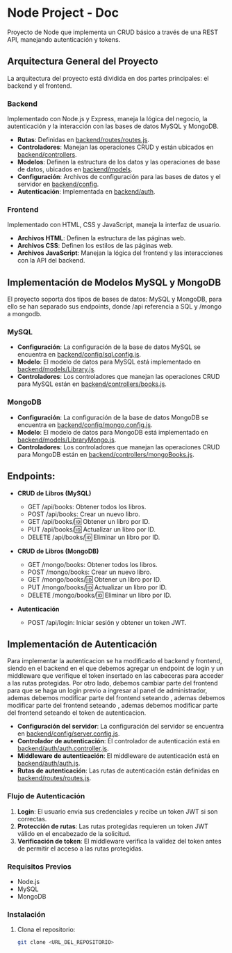# Node Project - Doc

Proyecto de Node que implementa un CRUD básico a través de una REST API, manejando autenticación y tokens.

## Arquitectura General del Proyecto

La arquitectura del proyecto está dividida en dos partes principales: el backend y el frontend.

### Backend

Implementado con Node.js y Express, maneja la lógica del negocio, la autenticación y la interacción con las bases de datos MySQL y MongoDB.

- **Rutas**: Definidas en [backend/routes/routes.js](backend/routes/routes.js).
- **Controladores**: Manejan las operaciones CRUD y están ubicados en [backend/controllers](backend/controllers).
- **Modelos**: Definen la estructura de los datos y las operaciones de base de datos, ubicados en [backend/models](backend/models).
- **Configuración**: Archivos de configuración para las bases de datos y el servidor en [backend/config](backend/config).
- **Autenticación**: Implementada en [backend/auth](backend/auth).

### Frontend

Implementado con HTML, CSS y JavaScript, maneja la interfaz de usuario.

- **Archivos HTML**: Definen la estructura de las páginas web.
- **Archivos CSS**: Definen los estilos de las páginas web.
- **Archivos JavaScript**: Manejan la lógica del frontend y las interacciones con la API del backend.

## Implementación de Modelos MySQL y MongoDB

El proyecto soporta dos tipos de bases de datos: MySQL y MongoDB, para ello se han separado sus endpoints, donde /api referencia a SQL y /mongo a mongodb.

### MySQL

- **Configuración**: La configuración de la base de datos MySQL se encuentra en [backend/config/sql.config.js](backend/config/sql.config.js).
- **Modelo**: El modelo de datos para MySQL está implementado en [backend/models/Library.js](backend/models/Library.js).
- **Controladores**: Los controladores que manejan las operaciones CRUD para MySQL están en [backend/controllers/books.js](backend/controllers/books.js).

### MongoDB

- **Configuración**: La configuración de la base de datos MongoDB se encuentra en [backend/config/mongo.config.js](backend/config/mongo.config.js).
- **Modelo**: El modelo de datos para MongoDB está implementado en [backend/models/LibraryMongo.js](backend/models/LibraryMongo.js).
- **Controladores**: Los controladores que manejan las operaciones CRUD para MongoDB están en [backend/controllers/mongoBooks.js](backend/controllers/mongoBooks.js).

## Endpoints:

- **CRUD de Libros (MySQL)**
    - GET /api/books: Obtener todos los libros.
    - POST /api/books: Crear un nuevo libro.
    - GET /api/books/:id: Obtener un libro por ID.
    - PUT /api/books/:id: Actualizar un libro por ID.
    - DELETE /api/books/:id: Eliminar un libro por ID.
- **CRUD de Libros (MongoDB)**
    - GET /mongo/books: Obtener todos los libros.
    - POST /mongo/books: Crear un nuevo libro.
    - GET /mongo/books/:id: Obtener un libro por ID.
    - PUT /mongo/books/:id: Actualizar un libro por ID.
    - DELETE /mongo/books/:id: Eliminar un libro por ID.

- **Autenticación**
    - POST /api/login: Iniciar sesión y obtener un token JWT.


## Implementación de Autenticación

Para implementar la autenticacion se ha modificado el backend y frontend, siendo en el backend en el que debemos agregar un endpoint de login y un middleware que verifique el token insertado en las cabeceras para acceder a las rutas protegidas. Por otro lado, debemos cambiar parte del frontend para que se haga un login previo a ingresar al panel de administrador, ademas debemos modificar parte del frontend seteando , ademas debemos modificar parte del frontend seteando , ademas debemos modificar parte del frontend seteando el token de autenticacion.

- **Configuración del servidor**: La configuración del servidor se encuentra en [backend/config/server.config.js](backend/config/server.config.js).
- **Controlador de autenticación**: El controlador de autenticación está en [backend/auth/auth.controller.js](backend/auth/auth.controller.js).
- **Middleware de autenticación**: El middleware de autenticación está en [backend/auth/auth.js](backend/auth/auth.js).
- **Rutas de autenticación**: Las rutas de autenticación están definidas en [backend/routes/routes.js](backend/routes/routes.js).

### Flujo de Autenticación

1. **Login**: El usuario envía sus credenciales y recibe un token JWT si son correctas.
2. **Protección de rutas**: Las rutas protegidas requieren un token JWT válido en el encabezado de la solicitud.
3. **Verificación de token**: El middleware verifica la validez del token antes de permitir el acceso a las rutas protegidas.

### Requisitos Previos

- Node.js
- MySQL
- MongoDB

### Instalación

1. Clona el repositorio:
   ```bash
   git clone <URL_DEL_REPOSITORIO>
    ```



